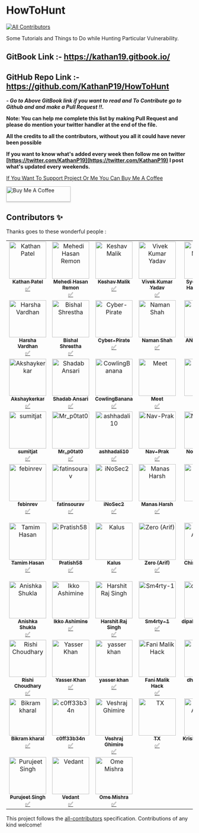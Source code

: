 # HowToHunt
<!-- ALL-CONTRIBUTORS-BADGE:START - Do not remove or modify this section -->
[![All Contributors](https://img.shields.io/badge/all_contributors-66-orange.svg?style=flat-square)](#contributors-)
<!-- ALL-CONTRIBUTORS-BADGE:END -->
Some Tutorials and Things to Do while Hunting Particular Vulnerability. 

## GitBook Link :- https://kathan19.gitbook.io/
## GitHub Repo Link :- https://github.com/KathanP19/HowToHunt

***\- Go to Above GitBook link if you want to read and To Contribute go to Github and and make a Pull Request !!.***

**Note: You can help me complete this list by making Pull Request and please do mention your twitter handler at the end of the file.**

**All the credits to all the contributors, without you all it could have never been possible**

**If you want to know what's added every week then follow me on twitter [https://twitter.com/KathanP19](https://twitter.com/KathanP19) I post what's updated every weekends.**

[If You Want To Support Project Or Me You Can Buy Me A Coffee](https://www.buymeacoffee.com/kathanp19)

<a href="https://www.buymeacoffee.com/kathanp19" target="_blank"><img src="https://www.buymeacoffee.com/assets/img/custom_images/orange_img.png" alt="Buy Me A Coffee" style="height: 41px !important;width: 174px !important;box-shadow: 0px 3px 2px 0px rgba(190, 190, 190, 0.5) !important;-webkit-box-shadow: 0px 3px 2px 0px rgba(190, 190, 190, 0.5) !important;" ></a>

## Contributors ✨

Thanks goes to these wonderful people :

<!-- ALL-CONTRIBUTORS-LIST:START - Do not remove or modify this section -->
<!-- prettier-ignore-start -->
<!-- markdownlint-disable -->
<table>
  <tbody>
    <tr>
      <td align="center" valign="top" width="14.28%"><a href="https://github.com/KathanP19"><img src="https://avatars2.githubusercontent.com/u/33719912?v=4?s=100" width="100px;" alt="Kathan Patel"/><br /><sub><b>Kathan Patel</b></sub></a><br /><a href="#tutorial-KathanP19" title="Tutorials">✅</a></td>
      <td align="center" valign="top" width="14.28%"><a href="https://github.com/remonsec"><img src="https://avatars2.githubusercontent.com/u/54717234?v=4?s=100" width="100px;" alt="Mehedi Hasan Remon"/><br /><sub><b>Mehedi Hasan Remon</b></sub></a><br /><a href="#tutorial-remonsec" title="Tutorials">✅</a></td>
      <td align="center" valign="top" width="14.28%"><a href="https://www.theinfosecguy.me"><img src="https://avatars3.githubusercontent.com/u/33570148?v=4?s=100" width="100px;" alt="Keshav Malik"/><br /><sub><b>Keshav Malik</b></sub></a><br /><a href="#tutorial-theinfosecguy" title="Tutorials">✅</a></td>
      <td align="center" valign="top" width="14.28%"><a href="https://0xd3vil.github.io/"><img src="https://avatars3.githubusercontent.com/u/32324065?v=4?s=100" width="100px;" alt="Vivek Kumar Yadav"/><br /><sub><b>Vivek Kumar Yadav</b></sub></a><br /><a href="#tutorial-0xd3vil" title="Tutorials">✅</a></td>
      <td align="center" valign="top" width="14.28%"><a href="https://twitter.com/smhtahsin33"><img src="https://avatars0.githubusercontent.com/u/60981314?v=4?s=100" width="100px;" alt="Syed Mushfik Hasan Tahsin"/><br /><sub><b>Syed Mushfik Hasan Tahsin</b></sub></a><br /><a href="#tutorial-SMHTahsin33" title="Tutorials">✅</a></td>
      <td align="center" valign="top" width="14.28%"><a href="https://github.com/Virdoexhunter"><img src="https://avatars1.githubusercontent.com/u/68891432?v=4?s=100" width="100px;" alt="Deepak Dhiman"/><br /><sub><b>Deepak Dhiman</b></sub></a><br /><a href="#tutorial-Virdoexhunter" title="Tutorials">✅</a></td>
      <td align="center" valign="top" width="14.28%"><a href="https://github.com/maverickNerd"><img src="https://avatars3.githubusercontent.com/u/49231687?v=4?s=100" width="100px;" alt="maverickNerd"/><br /><sub><b>maverickNerd</b></sub></a><br /><a href="#tutorial-maverickNerd" title="Tutorials">✅</a></td>
    </tr>
    <tr>
      <td align="center" valign="top" width="14.28%"><a href="http://harsha.ambati05@gmail.com"><img src="https://avatars3.githubusercontent.com/u/47480010?v=4?s=100" width="100px;" alt="Harsha Vardhan"/><br /><sub><b>Harsha Vardhan</b></sub></a><br /><a href="#tutorial-Harsha-Ambati" title="Tutorials">✅</a></td>
      <td align="center" valign="top" width="14.28%"><a href="https://github.com/bishal0x01"><img src="https://avatars3.githubusercontent.com/u/26160488?v=4?s=100" width="100px;" alt="Bishal Shrestha"/><br /><sub><b>Bishal Shrestha</b></sub></a><br /><a href="#tutorial-bishal0x01" title="Tutorials">✅</a></td>
      <td align="center" valign="top" width="14.28%"><a href="https://github.com/Cyber-Pirate"><img src="https://avatars1.githubusercontent.com/u/69442715?v=4?s=100" width="100px;" alt="Cyber-Pirate"/><br /><sub><b>Cyber-Pirate</b></sub></a><br /><a href="#tutorial-Cyber-Pirate" title="Tutorials">✅</a></td>
      <td align="center" valign="top" width="14.28%"><a href="https://github.com/h4ckboy19"><img src="https://avatars1.githubusercontent.com/u/61796314?v=4?s=100" width="100px;" alt="Naman Shah"/><br /><sub><b>Naman Shah</b></sub></a><br /><a href="#tutorial-h4ckboy19" title="Tutorials">✅</a></td>
      <td align="center" valign="top" width="14.28%"><a href="https://anugrahsr.netlify.com/"><img src="https://avatars3.githubusercontent.com/u/44763564?v=4?s=100" width="100px;" alt="ANUGRAH S R"/><br /><sub><b>ANUGRAH S R</b></sub></a><br /><a href="#tutorial-Anugrahsr" title="Tutorials">✅</a></td>
      <td align="center" valign="top" width="14.28%"><a href="https://github.com/SocioDroid"><img src="https://avatars1.githubusercontent.com/u/47445489?v=4?s=100" width="100px;" alt="Aishwarya Kendle"/><br /><sub><b>Aishwarya Kendle</b></sub></a><br /><a href="#tutorial-SocioDroid" title="Tutorials">✅</a></td>
      <td align="center" valign="top" width="14.28%"><a href="https://github.com/SandeepkrishnaS"><img src="https://avatars2.githubusercontent.com/u/32749116?v=4?s=100" width="100px;" alt="MadMaxx"/><br /><sub><b>MadMaxx</b></sub></a><br /><a href="#tutorial-SandeepkrishnaS" title="Tutorials">✅</a></td>
    </tr>
    <tr>
      <td align="center" valign="top" width="14.28%"><a href="https://github.com/Akshaykerkar"><img src="https://avatars3.githubusercontent.com/u/71178984?v=4?s=100" width="100px;" alt="Akshaykerkar"/><br /><sub><b>Akshaykerkar</b></sub></a><br /><a href="#tutorial-Akshaykerkar" title="Tutorials">✅</a></td>
      <td align="center" valign="top" width="14.28%"><a href="https://github.com/shadabansari"><img src="https://avatars2.githubusercontent.com/u/6929303?v=4?s=100" width="100px;" alt="Shadab Ansari"/><br /><sub><b>Shadab Ansari</b></sub></a><br /><a href="#tutorial-shadabansari" title="Tutorials">✅</a></td>
      <td align="center" valign="top" width="14.28%"><a href="https://github.com/CowlingBanana"><img src="https://avatars0.githubusercontent.com/u/51919963?v=4?s=100" width="100px;" alt="CowlingBanana"/><br /><sub><b>CowlingBanana</b></sub></a><br /><a href="#tutorial-CowlingBanana" title="Tutorials">✅</a></td>
      <td align="center" valign="top" width="14.28%"><a href="https://github.com/1nVok3r1729"><img src="https://avatars3.githubusercontent.com/u/54794940?v=4?s=100" width="100px;" alt="Meet"/><br /><sub><b>Meet</b></sub></a><br /><a href="#tutorial-1nVok3r1729" title="Tutorials">✅</a></td>
      <td align="center" valign="top" width="14.28%"><a href="https://github.com/tushars25"><img src="https://avatars1.githubusercontent.com/u/55856490?v=4?s=100" width="100px;" alt="Tushar"/><br /><sub><b>Tushar</b></sub></a><br /><a href="#tutorial-tushars25" title="Tutorials">✅</a></td>
      <td align="center" valign="top" width="14.28%"><a href="http://infosecninja.blogspot.com/"><img src="https://avatars3.githubusercontent.com/u/8291014?v=4?s=100" width="100px;" alt="Chintan Gurjar"/><br /><sub><b>Chintan Gurjar</b></sub></a><br /><a href="#tutorial-iamthefrogy" title="Tutorials">✅</a></td>
      <td align="center" valign="top" width="14.28%"><a href="https://github.com/praneeth1998"><img src="https://avatars3.githubusercontent.com/u/36130152?v=4?s=100" width="100px;" alt="praneeth1998"/><br /><sub><b>praneeth1998</b></sub></a><br /><a href="#tutorial-praneeth1998" title="Tutorials">✅</a></td>
    </tr>
    <tr>
      <td align="center" valign="top" width="14.28%"><a href="http://instagram.com/sumitjat"><img src="https://avatars2.githubusercontent.com/u/36793278?v=4?s=100" width="100px;" alt="sumitjat"/><br /><sub><b>sumitjat</b></sub></a><br /><a href="#tutorial-sumitjat" title="Tutorials">✅</a></td>
      <td align="center" valign="top" width="14.28%"><a href="https://github.com/Mr-p0tat0"><img src="https://avatars1.githubusercontent.com/u/59037001?v=4?s=100" width="100px;" alt="Mr_p0tat0"/><br /><sub><b>Mr_p0tat0</b></sub></a><br /><a href="#tutorial-Mr-p0tat0" title="Tutorials">✅</a></td>
      <td align="center" valign="top" width="14.28%"><a href="https://github.com/ashhadali10"><img src="https://avatars1.githubusercontent.com/u/54775497?v=4?s=100" width="100px;" alt="ashhadali10"/><br /><sub><b>ashhadali10</b></sub></a><br /><a href="#tutorial-ashhadali10" title="Tutorials">✅</a></td>
      <td align="center" valign="top" width="14.28%"><a href="https://github.com/Nav-Prak"><img src="https://avatars1.githubusercontent.com/u/54226343?v=4?s=100" width="100px;" alt="Nav-Prak"/><br /><sub><b>Nav-Prak</b></sub></a><br /><a href="#tutorial-Nav-Prak" title="Tutorials">✅</a></td>
      <td align="center" valign="top" width="14.28%"><a href="https://github.com/CXVVMVII"><img src="https://avatars0.githubusercontent.com/u/35371691?v=4?s=100" width="100px;" alt="NoBodysSafe"/><br /><sub><b>NoBodysSafe</b></sub></a><br /><a href="#tutorial-CXVVMVII" title="Tutorials">✅</a></td>
      <td align="center" valign="top" width="14.28%"><a href="https://github.com/bolli95"><img src="https://avatars3.githubusercontent.com/u/7793324?v=4?s=100" width="100px;" alt="Max Boll"/><br /><sub><b>Max Boll</b></sub></a><br /><a href="#tutorial-bolli95" title="Tutorials">✅</a></td>
      <td align="center" valign="top" width="14.28%"><a href="https://github.com/Yashrk078"><img src="https://avatars2.githubusercontent.com/u/55628921?v=4?s=100" width="100px;" alt="Yash K"/><br /><sub><b>Yash K</b></sub></a><br /><a href="#tutorial-Yashrk078" title="Tutorials">✅</a></td>
    </tr>
    <tr>
      <td align="center" valign="top" width="14.28%"><a href="https://github.com/febinrev"><img src="https://avatars2.githubusercontent.com/u/52229330?v=4?s=100" width="100px;" alt="febinrev"/><br /><sub><b>febinrev</b></sub></a><br /><a href="#tutorial-febinrev" title="Tutorials">✅</a></td>
      <td align="center" valign="top" width="14.28%"><a href="http://fatinsourav.github.io"><img src="https://avatars3.githubusercontent.com/u/15983667?v=4?s=100" width="100px;" alt="fatinsourav"/><br /><sub><b>fatinsourav</b></sub></a><br /><a href="#tutorial-fatinsourav" title="Tutorials">✅</a></td>
      <td align="center" valign="top" width="14.28%"><a href="https://github.com/iNoSec2"><img src="https://avatars2.githubusercontent.com/u/51358868?v=4?s=100" width="100px;" alt="iNoSec2"/><br /><sub><b>iNoSec2</b></sub></a><br /><a href="#tutorial-iNoSec2" title="Tutorials">✅</a></td>
      <td align="center" valign="top" width="14.28%"><a href="https://github.com/manasjha7"><img src="https://avatars3.githubusercontent.com/u/33492814?v=4?s=100" width="100px;" alt="Manas Harsh"/><br /><sub><b>Manas Harsh</b></sub></a><br /><a href="#tutorial-manasjha7" title="Tutorials">✅</a></td>
      <td align="center" valign="top" width="14.28%"><a href="https://github.com/0xsunil"><img src="https://avatars2.githubusercontent.com/u/60779622?v=4?s=100" width="100px;" alt="0xsunil"/><br /><sub><b>0xsunil</b></sub></a><br /><a href="#tutorial-0xsunil" title="Tutorials">✅</a></td>
      <td align="center" valign="top" width="14.28%"><a href="https://github.com/deephunt3r"><img src="https://avatars1.githubusercontent.com/u/60481830?v=4?s=100" width="100px;" alt="Rakesh"/><br /><sub><b>Rakesh</b></sub></a><br /><a href="#tutorial-deephunt3r" title="Tutorials">✅</a></td>
      <td align="center" valign="top" width="14.28%"><a href="https://github.com/Pratyaksh06"><img src="https://avatars.githubusercontent.com/u/43118103?v=4?s=100" width="100px;" alt="Pratyaksh Singh"/><br /><sub><b>Pratyaksh Singh</b></sub></a><br /><a href="#tutorial-Pratyaksh06" title="Tutorials">✅</a></td>
    </tr>
    <tr>
      <td align="center" valign="top" width="14.28%"><a href="https://github.com/tamimhasan404"><img src="https://avatars.githubusercontent.com/u/66991901?v=4?s=100" width="100px;" alt="Tamim Hasan"/><br /><sub><b>Tamim Hasan</b></sub></a><br /><a href="#tutorial-tamimhasan404" title="Tutorials">✅</a></td>
      <td align="center" valign="top" width="14.28%"><a href="https://github.com/Pratish58"><img src="https://avatars.githubusercontent.com/u/51779480?v=4?s=100" width="100px;" alt="Pratish58"/><br /><sub><b>Pratish58</b></sub></a><br /><a href="#tutorial-Pratish58" title="Tutorials">✅</a></td>
      <td align="center" valign="top" width="14.28%"><a href="https://github.com/klau5dev"><img src="https://avatars.githubusercontent.com/u/70058709?v=4?s=100" width="100px;" alt="Kalus"/><br /><sub><b>Kalus</b></sub></a><br /><a href="#tutorial-klau5dev" title="Tutorials">✅</a></td>
      <td align="center" valign="top" width="14.28%"><a href="https://github.com/Zero0x00"><img src="https://avatars.githubusercontent.com/u/26040638?v=4?s=100" width="100px;" alt="Zero (Arif)"/><br /><sub><b>Zero (Arif)</b></sub></a><br /><a href="#tutorial-Zero0x00" title="Tutorials">✅</a></td>
      <td align="center" valign="top" width="14.28%"><a href="https://chirag-agrawal.medium.com/"><img src="https://avatars.githubusercontent.com/u/68269472?v=4?s=100" width="100px;" alt="Chirag Agrawal"/><br /><sub><b>Chirag Agrawal</b></sub></a><br /><a href="#tutorial-Raiders0786" title="Tutorials">✅</a></td>
      <td align="center" valign="top" width="14.28%"><a href="https://github.com/kushagrasarathe"><img src="https://avatars.githubusercontent.com/u/76868364?v=4?s=100" width="100px;" alt="Kushagra Sarathe"/><br /><sub><b>Kushagra Sarathe</b></sub></a><br /><a href="#tutorial-kushagrasarathe" title="Tutorials">✅</a></td>
      <td align="center" valign="top" width="14.28%"><a href="https://github.com/rtcms"><img src="https://avatars.githubusercontent.com/u/35173068?v=4?s=100" width="100px;" alt="RT"/><br /><sub><b>RT</b></sub></a><br /><a href="#tutorial-rtcms" title="Tutorials">✅</a></td>
    </tr>
    <tr>
      <td align="center" valign="top" width="14.28%"><a href="http://www.anishkashukla.com"><img src="https://avatars.githubusercontent.com/u/35867406?v=4?s=100" width="100px;" alt="Anishka Shukla"/><br /><sub><b>Anishka Shukla</b></sub></a><br /><a href="#tutorial-anishkashukla" title="Tutorials">✅</a></td>
      <td align="center" valign="top" width="14.28%"><a href="https://bandism.net/"><img src="https://avatars.githubusercontent.com/u/22633385?v=4?s=100" width="100px;" alt="Ikko Ashimine"/><br /><sub><b>Ikko Ashimine</b></sub></a><br /><a href="#tutorial-eltociear" title="Tutorials">✅</a></td>
      <td align="center" valign="top" width="14.28%"><a href="https://www.linkedin.com/in/h4r5h1t-hrs/"><img src="https://avatars.githubusercontent.com/u/30245456?v=4?s=100" width="100px;" alt="Harshit Raj Singh"/><br /><sub><b>Harshit Raj Singh</b></sub></a><br /><a href="#tutorial-h4r5h1t-hrs" title="Tutorials">✅</a></td>
      <td align="center" valign="top" width="14.28%"><a href="https://github.com/Sm4rty-1"><img src="https://avatars.githubusercontent.com/u/69345983?v=4?s=100" width="100px;" alt="Sm4rty-1"/><br /><sub><b>Sm4rty-1</b></sub></a><br /><a href="#tutorial-Sm4rty-1" title="Tutorials">✅</a></td>
      <td align="center" valign="top" width="14.28%"><a href="https://github.com/dipakpanchal456"><img src="https://avatars.githubusercontent.com/u/31427462?v=4?s=100" width="100px;" alt="dipakpanchal456"/><br /><sub><b>dipakpanchal456</b></sub></a><br /><a href="#tutorial-dipakpanchal456" title="Tutorials">✅</a></td>
      <td align="center" valign="top" width="14.28%"><a href="https://github.com/anubhavsinghhacker"><img src="https://avatars.githubusercontent.com/u/65735854?v=4?s=100" width="100px;" alt="Anubhav Singh"/><br /><sub><b>Anubhav Singh</b></sub></a><br /><a href="#tutorial-anubhavsinghhacker" title="Tutorials">✅</a></td>
      <td align="center" valign="top" width="14.28%"><a href="https://github.com/anupamAAS"><img src="https://avatars.githubusercontent.com/u/64646798?v=4?s=100" width="100px;" alt="Anupam Singh"/><br /><sub><b>Anupam Singh</b></sub></a><br /><a href="#tutorial-anupamAAS" title="Tutorials">✅</a></td>
    </tr>
    <tr>
      <td align="center" valign="top" width="14.28%"><a href="https://github.com/0xRyuk"><img src="https://avatars.githubusercontent.com/u/64897374?v=4?s=100" width="100px;" alt="Rishi Choudhary"/><br /><sub><b>Rishi Choudhary</b></sub></a><br /><a href="#tutorial-0xRyuk" title="Tutorials">✅</a></td>
      <td align="center" valign="top" width="14.28%"><a href="https://github.com/N3T-hunt3r"><img src="https://avatars.githubusercontent.com/u/66157052?v=4?s=100" width="100px;" alt="Yasser Khan"/><br /><sub><b>Yasser Khan</b></sub></a><br /><a href="#tutorial-N3T-hunt3r" title="Tutorials">✅</a></td>
      <td align="center" valign="top" width="14.28%"><a href="https://net-hunter121.github.io/Yasser-Khan/"><img src="https://avatars.githubusercontent.com/u/83981655?v=4?s=100" width="100px;" alt="yasser khan"/><br /><sub><b>yasser khan</b></sub></a><br /><a href="#tutorial-Net-hunter121" title="Tutorials">✅</a></td>
      <td align="center" valign="top" width="14.28%"><a href="https://github.com/fanimalikhack"><img src="https://avatars.githubusercontent.com/u/59456216?v=4?s=100" width="100px;" alt="Fani Malik Hack"/><br /><sub><b>Fani Malik Hack</b></sub></a><br /><a href="#tutorial-fanimalikhack" title="Tutorials">✅</a></td>
      <td align="center" valign="top" width="14.28%"><a href="http://dhruvin.me"><img src="https://avatars.githubusercontent.com/u/49072279?v=4?s=100" width="100px;" alt="dhruvin shah"/><br /><sub><b>dhruvin shah</b></sub></a><br /><a href="#tutorial-dhrruvin" title="Tutorials">✅</a></td>
      <td align="center" valign="top" width="14.28%"><a href="https://2020udemycoupons.blogspot.com"><img src="https://avatars.githubusercontent.com/u/65343799?v=4?s=100" width="100px;" alt="TCode110"/><br /><sub><b>TCode110</b></sub></a><br /><a href="#tutorial-TCode110" title="Tutorials">✅</a></td>
      <td align="center" valign="top" width="14.28%"><a href="https://github.com/Faizee-Asad"><img src="https://avatars.githubusercontent.com/u/72010857?v=4?s=100" width="100px;" alt="Faizee Asad"/><br /><sub><b>Faizee Asad</b></sub></a><br /><a href="#tutorial-Faizee-Asad" title="Tutorials">✅</a></td>
    </tr>
    <tr>
      <td align="center" valign="top" width="14.28%"><a href="http://www.bikramkharal.com.np"><img src="https://avatars.githubusercontent.com/u/53949692?v=4?s=100" width="100px;" alt="Bikram kharal"/><br /><sub><b>Bikram kharal</b></sub></a><br /><a href="#tutorial-themarkib" title="Tutorials">✅</a></td>
      <td align="center" valign="top" width="14.28%"><a href="https://github.com/c0ff33b34n"><img src="https://avatars.githubusercontent.com/u/86168298?v=4?s=100" width="100px;" alt="c0ff33b34n"/><br /><sub><b>c0ff33b34n</b></sub></a><br /><a href="#tutorial-c0ff33b34n" title="Tutorials">✅</a></td>
      <td align="center" valign="top" width="14.28%"><a href="http://veshraj.info.np"><img src="https://avatars.githubusercontent.com/u/54109630?v=4?s=100" width="100px;" alt="Veshraj Ghimire"/><br /><sub><b>Veshraj Ghimire</b></sub></a><br /><a href="#tutorial-V35HR4J" title="Tutorials">✅</a></td>
      <td align="center" valign="top" width="14.28%"><a href="https://github.com/DotSlashTX"><img src="https://avatars.githubusercontent.com/u/25368035?v=4?s=100" width="100px;" alt="TX"/><br /><sub><b>TX</b></sub></a><br /><a href="#tutorial-DotSlashTX" title="Tutorials">✅</a></td>
      <td align="center" valign="top" width="14.28%"><a href="https://github.com/Kr1shna4garwal"><img src="https://avatars.githubusercontent.com/u/85845881?v=4?s=100" width="100px;" alt="Krishna Agarwal"/><br /><sub><b>Krishna Agarwal</b></sub></a><br /><a href="#tutorial-Kr1shna4garwal" title="Tutorials">✅</a></td>
      <td align="center" valign="top" width="14.28%"><a href="https://jimmisimon.in"><img src="https://avatars.githubusercontent.com/u/61974788?v=4?s=100" width="100px;" alt="z3dc0ps"/><br /><sub><b>z3dc0ps</b></sub></a><br /><a href="#tutorial-z3dc0ps" title="Tutorials">✅</a></td>
      <td align="center" valign="top" width="14.28%"><a href="0xlittleboy.github.io"><img src="https://avatars.githubusercontent.com/u/75373225?v=4?s=100" width="100px;" alt="Pugalarasan"/><br /><sub><b>Pugalarasan</b></sub></a><br /><a href="#tutorial-0xlittleboy" title="Tutorials">✅</a></td>
    </tr>
    <tr>
      <td align="center" valign="top" width="14.28%"><a href="https://github.com/Pyr0sec"><img src="https://avatars.githubusercontent.com/u/74669749?v=4?s=100" width="100px;" alt="Purujeet Singh"/><br /><sub><b>Purujeet Singh</b></sub></a><br /><a href="#tutorial-Pyr0sec" title="Tutorials">✅</a></td>
      <td align="center" valign="top" width="14.28%"><a href="https://github.com/v3daxt"><img src="https://avatars.githubusercontent.com/u/69508556?v=4?s=100" width="100px;" alt="Vedant"/><br /><sub><b>Vedant</b></sub></a><br /><a href="#tutorial-v3daxt" title="Tutorials">✅</a></td>
      <td align="center" valign="top" width="14.28%"><a href="https://omemishra.me"><img src="https://avatars.githubusercontent.com/u/25466820?v=4?s=100" width="100px;" alt="Ome Mishra"/><br /><sub><b>Ome Mishra</b></sub></a><br /><a href="#tutorial-omemishra" title="Tutorials">✅</a></td>
    </tr>
  </tbody>
</table>

<!-- markdownlint-restore -->
<!-- prettier-ignore-end -->

<!-- ALL-CONTRIBUTORS-LIST:END -->

This project follows the [all-contributors](https://github.com/all-contributors/all-contributors) specification. Contributions of any kind welcome!
